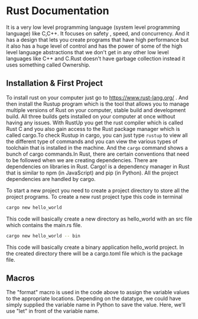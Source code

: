 # Rust Documentation     
It is a very low level programming language (system level programming language) like C,C++. It focuses on safety , speed, and concurrency. And it has a design that lets you create programs that have high performance but it also has a huge level of control and has the power of some of the high level language abstractions that we don't get in any other low level languages like C++ and C.Rust doesn't have garbage collection instead it uses something called Ownership.
   
## Installation & First Project
To install rust on your computer just go to https://www.rust-lang.org/ . 
And then install the Rustup program which is the tool that allows you to manage multiple versions of Rust on your computer, stable build and development build. All three builds gets installed on your computer at once without having any issues. With RustUp you get the rust compiler which is called Rust C and you also gain access to the Rust package manager which is called cargo.To check Rustup in cargo, you can just type `rustup` to view all the different type of commands and you can view the various types of toolchain that is installed in the machine. And the `cargo` command shows a bunch of cargo commands.In Rust, there are certain conventions that need to be followed when we are creating dependencies. There are dependencies on libraries in Rust. Cargo! is a dependency manager in Rust that is similar to npm (in JavaScript) and pip (in Python). All the project dependencies are handled by cargo.

To start a new project you need to create a project directory to store all the project programs. To create a new rust project type this code in terminal
```sh
cargo new hello_world
```
This code will basically create a new directory as hello_world with an src file which contains the main.rs file.
```sh
cargo new hello_world -- bin
```
This code will basically create a binary application hello_world project.
In the created directory there will be a cargo.toml file which is the package file.


## Macros
The "format" macro is used in the code above to assign the variable values to the appropriate locations. Depending on the datatype, we could have simply supplied the variable name in Python to save the value. Here, we'll use "let" in front of the variable name. 

